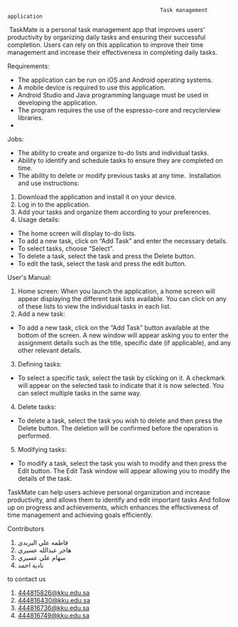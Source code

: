 
                                                    Task management application

‎
TaskMate is a personal task management app that improves users' productivity by organizing daily tasks and ensuring their successful completion.
  Users can rely on this application to improve their time management and increase their effectiveness in completing daily tasks.
  
Requirements:
- The application can be run on iOS and Android operating systems.
- A mobile device is required to use this application.
- Android Studio and Java programming language must be used in developing the application.
- The program requires the use of the espresso-core and recyclerview libraries.
- 
Jobs:
- The ability to create and organize to-do lists and individual tasks.
- Ability to identify and schedule tasks to ensure they are completed on time.
- The ability to delete or modify previous tasks at any time.
‎
Installation and use instructions:
1. Download the application and install it on your device.
2. Log in to the application.
3. Add your tasks and organize them according to your preferences.
4. Usage details:
- The home screen will display to-do lists.
- To add a new task, click on “Add Task” and enter the necessary details.
- To select tasks, choose “Select”.
- To delete a task, select the task and press the Delete button.
- To edit the task, select the task and press the edit button.

User's Manual:
1. Home screen:
When you launch the application, a home screen will appear displaying the different task lists available. You can click on any of these lists to view the individual tasks in each list.
2. Add a new task:
- To add a new task, click on the “Add Task” button available at the bottom of the screen. A new window will appear asking you to enter the assignment details such as the title, specific date (if applicable), and any other relevant details.
3. Defining tasks:
- To select a specific task, select the task by clicking on it. A checkmark will appear on the selected task to indicate that it is now selected. You can select multiple tasks in the same way.
4. Delete tasks:
- To delete a task, select the task you wish to delete and then press the Delete button. The deletion will be confirmed before the operation is performed.
5. Modifying tasks:
- To modify a task, select the task you wish to modify and then press the Edit button. The Edit Task window will appear allowing you to modify the details of the task.

TaskMate can help users achieve personal organization and increase productivity, and allows them to identify and edit important tasks
And follow up on progress and achievements, which enhances the effectiveness of time management and achieving goals efficiently.

Contributors
 
1.	فاطمه علي البريدي 
2.	هاجر عبدالله عسيري 
3.	سهام علي عسيري
4.	نادية احمد
   
to contact us

1.	444815826@kku.edu.sa
2.	444816430@kku.edu.sa
3.	444816736@kku.edu.sa
4.	444816749@kku.edu.sa

